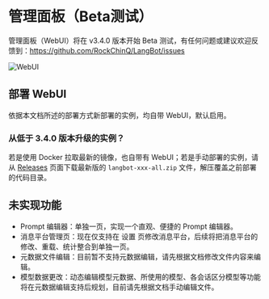 # 管理面板（Beta测试）

管理面板（WebUI）将在 v3.4.0 版本开始 Beta 测试，有任何问题或建议欢迎反馈到：https://github.com/RockChinQ/LangBot/issues

![WebUI](/assets/image/webui_intro_01.png)

## 部署 WebUI

依据本文档所述的部署方式新部署的实例，均自带 WebUI，默认启用。

### 从低于 3.4.0 版本升级的实例？

若是使用 Docker 拉取最新的镜像，也自带有 WebUI；若是手动部署的实例，请从 [Releases](https://github.com/RockChinQ/LangBot) 页面下载最新版的 `langbot-xxx-all.zip` 文件，解压覆盖之前部署的代码目录。

## 未实现功能

- Prompt 编辑器：单独一页，实现一个直观、便捷的 Prompt 编辑器。
- 消息平台管理页：现在仅支持在 设置 页修改消息平台，后续将把消息平台的修改、重载、统计整合到单独一页。
- 元数据文件编辑：目前暂不支持元数据编辑，请先根据文档修改文件内容来编辑。
- 模型数据更改：动态编辑模型元数据、所使用的模型、各会话区分模型等功能将在元数据编辑支持后规划，目前请先根据文档手动编辑文件。

